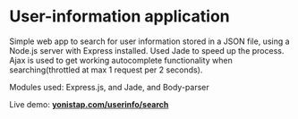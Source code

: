 # User-information application

Simple web app to search for user information stored in a JSON file, using a Node.js server with Express installed. Used Jade to speed up the process. Ajax is used to get working autocomplete functionality when searching(throttled at max 1 request per 2 seconds).

Modules used: Express.js, and Jade, and Body-parser

Live demo: **[yonistap.com/userinfo/search](http://yonistap.com/userinfo/search)**